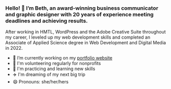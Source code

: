 ### Hello! 👋 I’m Beth, an award-winning business communicator and graphic designer with 20 years of experience meeting deadlines and achieving results.

After working in HMTL, WordPress and the Adobe Creative Suite throughout my career, I leveled up my web development skills and completed an Associate of Applied Science degree in Web Development and Digital Media in 2022.

- 🔭 I’m currently working on my [portfolio website](https://kapp.blog/)
- 🙌 I'm volunteering regularly for nonprofits
- 🌱 I'm practicing and learning new skills
- :airplane: I'm dreaming of my next big trip
- 😄 Pronouns: she/her/hers

<!--
**beth-kapp/beth-kapp** is a ✨ _special_ ✨ repository because its `README.md` (this file) appears on your GitHub profile.

Here are some ideas to get you started:


- 🔭 I’m currently working on ...
- 🌱 I’m currently learning ...
- 👯 I’m looking to collaborate on ...
- 🤔 I’m looking for help with ...
- 💬 Ask me about ...
- 📫 How to reach me: ...
- 😄 Pronouns: ...
- ⚡ Fun fact: ...
-->
